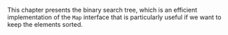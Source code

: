 This chapter presents the binary search tree, which is an efficient implementation of the `Map` interface that is particularly useful if we want to keep the elements sorted.